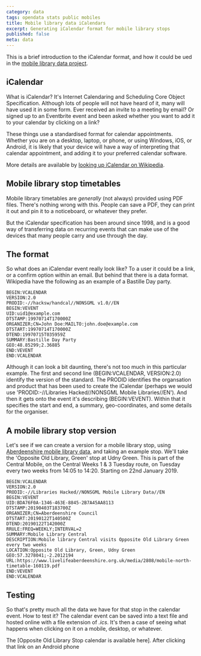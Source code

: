 ```yaml
---
category: data 
tags: opendata stats public mobiles
title: Mobile library data iCalendars
excerpt: Generating iCalendar format for mobile library stops
published: false
meta: data
---
```


This is a brief introduction to the iCalendar format, and how it could be ued in the [mobile library data project](/mobile-library-data-project).

## iCalendar

What is iCalendar? It's Internet Calendaring and Scheduling Core Object Specification. Although lots of people will not have heard of it, many will have used it in some form. Ever received an invite to a meeting by email? Or signed up to an Eventbrite event and been asked whether you want to add it to your calendar by clicking on a link? 

These things use a standardised format for calendar appointments. Whether you are on a desktop, laptop, or phone, or using Windows, iOS, or Android, it is likely that your device will have a way of interpreting that calendar appointment, and adding it to your preferred calendar software.

More details are available by [looking up iCalendar on Wikipedia](https://en.wikipedia.org/wiki/ICalendar).

## Mobile library stop timetables

Mobile library timetables are *generally* (not always) provided using PDF files. There's nothing wrong with this. People can save a PDF, they can print it out and pin it to a noticeboard, or whatever they prefer.

But the iCalendar specification has been around since 1998, and is a good way of transferring data on recurring events that can make use of the devices that many people carry and use through the day.

## The format

So what does an iCalendar event really look like? To a user it could be a link, or a confirm option within an email. But behind that there is a data format. Wikipedia have the following as an example of a Bastille Day party.

```
BEGIN:VCALENDAR
VERSION:2.0
PRODID:-//hacksw/handcal//NONSGML v1.0//EN
BEGIN:VEVENT
UID:uid1@example.com
DTSTAMP:19970714T170000Z
ORGANIZER;CN=John Doe:MAILTO:john.doe@example.com
DTSTART:19970714T170000Z
DTEND:19970715T035959Z
SUMMARY:Bastille Day Party
GEO:48.85299;2.36885
END:VEVENT
END:VCALENDAR
```

Although it can look a bit daunting, there's not too much in this particular example. The first and second line (BEGIN:VCALENDAR, VERSION:2.0) identify the version of the standard. The PRODID identifies the organsation and product that has been used to create the iCalendar (perhaps we would use 'PRODID:-//Libraries Hacked//NONSGML Mobile Libraries//EN'). And then it gets onto the event it's describing (BEGIN:VEVENT). Within that it specifies the start and end, a summary, geo-coordinates, and some details for the organiser.

## A mobile library stop version

Let's see if we can create a version for a mobile library stop, using [Aberdeenshire mobile library data](https://github.com/LibrariesHacked/mobiles-librarydata/blob/master/data/aberdeenshire.csv), and taking an example stop. We'll take the 'Opposite Old Library, Green' stop at Udny Green. This is part of the Central Mobile, on the Central Weeks 1 & 3 Tuesday route, on Tuesday every two weeks from 14:05 to 14:20. Starting on 22nd January 2019.

```
BEGIN:VCALENDAR
VERSION:2.0
PRODID:-//Libraries Hacked//NONSGML Mobile Library Data//EN
BEGIN:VEVENT
UID:BDA76F0A-1346-463E-8845-2B7A45AA8113
DTSTAMP:20190403T183700Z
ORGANIZER;CN=Aberdeenshire Council
DTSTART:20190122T140500Z
DTEND:20190122T142000Z
RRULE:FREQ=WEEKLY;INTERVAL=2
SUMMARY:Mobile Library Central
DESCRIPTION:Mobile library Central visits Opposite Old Library Green every two weeks
LOCATION:Opposite Old Library, Green, Udny Green
GEO:57.3278041;-2.2012194
URL:https://www.livelifeaberdeenshire.org.uk/media/2808/mobile-north-timetable-160119.pdf
END:VEVENT
END:VCALENDAR
```

## Testing

So that's pretty much all the data we have for that stop in the calendar event. How to test it? The calendar event can be saved into a text file and hosted online with a file extension of *.ics*. It's then a case of seeing what happens when clicking on it on a mobile, desktop, or whatever.

The [Opposite Old Library Stop calendar is available here]. After clicking that link on an Android phone




